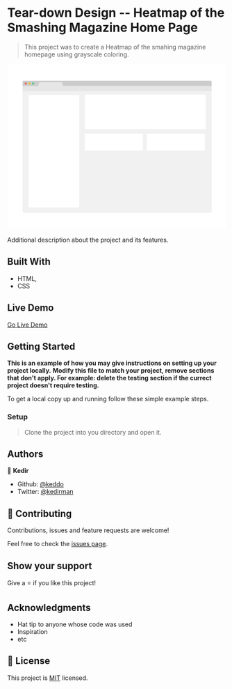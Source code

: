 # Tear-down Design -- Heatmap of the Smashing Magazine Home Page 

> This project was to create a Heatmap of the smahing magazine homepage using grayscale coloring.

![screenshot](./app_screenshot.png)

Additional description about the project and its features.

## Built With

- HTML,
- CSS

## Live Demo

[Go Live Demo](https://rawcdn.githack.com/keddo/apple_page/a28c906ecf97455eae8f359a5139c11f86bbfc6c/index.html)


## Getting Started

**This is an example of how you may give instructions on setting up your project locally.**
**Modify this file to match your project, remove sections that don't apply. For example: delete the testing section if the currect project doesn't require testing.**


To get a local copy up and running follow these simple example steps.

### Setup
> Clone the project into you directory and open it.


## Authors

👤 **Kedir**

- Github: [@keddo](https://github.com/keddo)
- Twitter: [@kedirman](https://twitter.com/kedirman)
## 🤝 Contributing

Contributions, issues and feature requests are welcome!

Feel free to check the [issues page](issues/).

## Show your support

Give a ⭐️ if you like this project!

## Acknowledgments

- Hat tip to anyone whose code was used
- Inspiration
- etc

## 📝 License

This project is [MIT](lic.url) licensed.